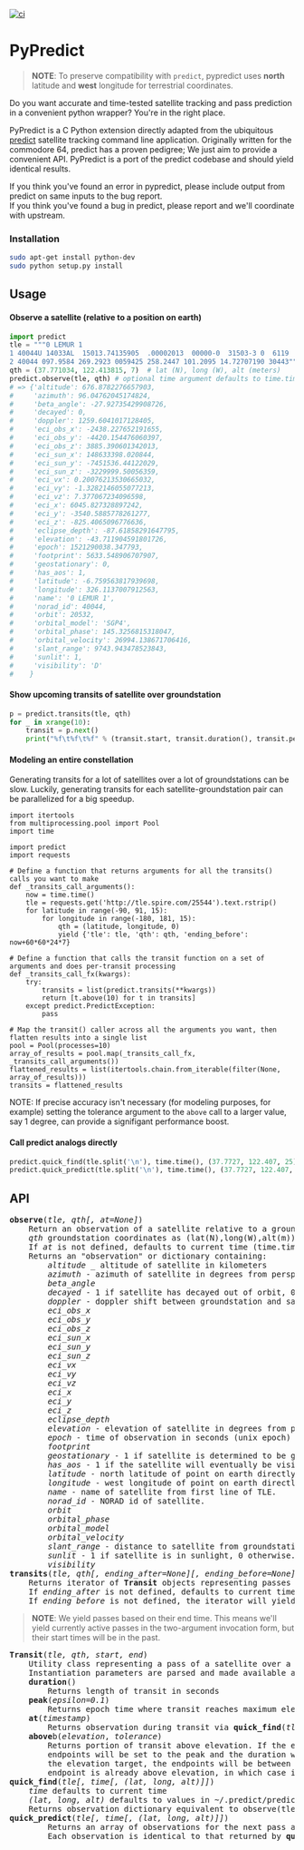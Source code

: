 [![ci](https://github.com/nsat/pypredict/actions/workflows/python-app.yml/badge.svg)](https://github.com/nsat/pypredict/actions/workflows/python-app.yml)

PyPredict
=======

><b>NOTE</b>: To preserve compatibility with `predict`, pypredict uses __north__ latitude and __west__ longitude for terrestrial coordinates.

Do you want accurate and time-tested satellite tracking and pass prediction in a convenient python wrapper?
You're in the right place.

PyPredict is a C Python extension directly adapted from the ubiquitous [predict](http://www.qsl.net/kd2bd/predict.html) satellite tracking command line application.
Originally written for the commodore 64, predict has a proven pedigree; We just aim to provide a convenient API.
PyPredict is a port of the predict codebase and should yield identical results.

If you think you've found an error in pypredict, please include output from predict on same inputs to the bug report.  
If you think you've found a bug in predict, please report and we'll coordinate with upstream.

### Installation

```bash
sudo apt-get install python-dev
sudo python setup.py install
```

## Usage

#### Observe a satellite (relative to a position on earth)

```python
import predict
tle = """0 LEMUR 1
1 40044U 14033AL  15013.74135905  .00002013  00000-0  31503-3 0  6119
2 40044 097.9584 269.2923 0059425 258.2447 101.2095 14.72707190 30443"""
qth = (37.771034, 122.413815, 7)  # lat (N), long (W), alt (meters)
predict.observe(tle, qth) # optional time argument defaults to time.time()
# => {'altitude': 676.8782276657903,
#     'azimuth': 96.04762045174824,
#     'beta_angle': -27.92735429908726,
#     'decayed': 0,
#     'doppler': 1259.6041017128405,
#     'eci_obs_x': -2438.227652191655,
#     'eci_obs_y': -4420.154476060397,
#     'eci_obs_z': 3885.390601342013,
#     'eci_sun_x': 148633398.020844,
#     'eci_sun_y': -7451536.44122029,
#     'eci_sun_z': -3229999.50056359,
#     'eci_vx': 0.20076213530665032,
#     'eci_vy': -1.3282146055077213,
#     'eci_vz': 7.377067234096598,
#     'eci_x': 6045.827328897242,
#     'eci_y': -3540.5885778261277,
#     'eci_z': -825.4065096776636,
#     'eclipse_depth': -87.61858291647795,
#     'elevation': -43.711904591801726,
#     'epoch': 1521290038.347793,
#     'footprint': 5633.548906707907,
#     'geostationary': 0,
#     'has_aos': 1,
#     'latitude': -6.759563817939698,
#     'longitude': 326.1137007912563,
#     'name': '0 LEMUR 1',
#     'norad_id': 40044,
#     'orbit': 20532,
#     'orbital_model': 'SGP4',
#     'orbital_phase': 145.3256815318047,
#     'orbital_velocity': 26994.138671706416,
#     'slant_range': 9743.943478523843,
#     'sunlit': 1,
#     'visibility': 'D'
#    }
```

#### Show upcoming transits of satellite over groundstation

```python
p = predict.transits(tle, qth)
for _ in xrange(10):
	transit = p.next()
	print("%f\t%f\t%f" % (transit.start, transit.duration(), transit.peak()['elevation']))
```

#### Modeling an entire constellation

Generating transits for a lot of satellites over a lot of groundstations can be slow.
Luckily, generating transits for each satellite-groundstation pair can be parallelized for a big speedup.

```
import itertools
from multiprocessing.pool import Pool
import time

import predict
import requests

# Define a function that returns arguments for all the transits() calls you want to make
def _transits_call_arguments():
    now = time.time()
    tle = requests.get('http://tle.spire.com/25544').text.rstrip()
    for latitude in range(-90, 91, 15):
        for longitude in range(-180, 181, 15):
            qth = (latitude, longitude, 0)
            yield {'tle': tle, 'qth': qth, 'ending_before': now+60*60*24*7}

# Define a function that calls the transit function on a set of arguments and does per-transit processing
def _transits_call_fx(kwargs):
    try:
        transits = list(predict.transits(**kwargs))
        return [t.above(10) for t in transits]
    except predict.PredictException:
        pass

# Map the transit() caller across all the arguments you want, then flatten results into a single list
pool = Pool(processes=10)
array_of_results = pool.map(_transits_call_fx, _transits_call_arguments())
flattened_results = list(itertools.chain.from_iterable(filter(None, array_of_results)))
transits = flattened_results
```

NOTE: If precise accuracy isn't necessary (for modeling purposes, for example) setting the tolerance argument
      to the `above` call to a larger value, say 1 degree, can provide a signifigant performance boost.

#### Call predict analogs directly

```python
predict.quick_find(tle.split('\n'), time.time(), (37.7727, 122.407, 25))
predict.quick_predict(tle.split('\n'), time.time(), (37.7727, 122.407, 25))
```

## API
<pre>
<b>observe</b>(<i>tle, qth[, at=None]</i>)  
    Return an observation of a satellite relative to a groundstation.
    <i>qth</i> groundstation coordinates as (lat(N),long(W),alt(m))
    If <i>at</i> is not defined, defaults to current time (time.time())
    Returns an "observation" or dictionary containing:  
        <i>altitude</i> _ altitude of satellite in kilometers
        <i>azimuth</i> - azimuth of satellite in degrees from perspective of groundstation.
        <i>beta_angle</i>
        <i>decayed</i> - 1 if satellite has decayed out of orbit, 0 otherwise.
        <i>doppler</i> - doppler shift between groundstation and satellite.
        <i>eci_obs_x</i>
        <i>eci_obs_y</i>
        <i>eci_obs_z</i>
        <i>eci_sun_x</i>
        <i>eci_sun_y</i>
        <i>eci_sun_z</i>
        <i>eci_vx</i>
        <i>eci_vy</i>
        <i>eci_vz</i>
        <i>eci_x</i>
        <i>eci_y</i>
        <i>eci_z</i>
        <i>eclipse_depth</i>
        <i>elevation</i> - elevation of satellite in degrees from perspective of groundstation.
        <i>epoch</i> - time of observation in seconds (unix epoch)
        <i>footprint</i>
        <i>geostationary</i> - 1 if satellite is determined to be geostationary, 0 otherwise.
        <i>has_aos</i> - 1 if the satellite will eventually be visible from the groundstation
        <i>latitude</i> - north latitude of point on earth directly under satellite.
        <i>longitude</i> - west longitude of point on earth directly under satellite.
        <i>name</i> - name of satellite from first line of TLE.
        <i>norad_id</i> - NORAD id of satellite.
        <i>orbit</i>
        <i>orbital_phase</i>
        <i>orbital_model</i>
        <i>orbital_velocity</i>
        <i>slant_range</i> - distance to satellite from groundstation in meters.
        <i>sunlit</i> - 1 if satellite is in sunlight, 0 otherwise.
        <i>visibility</i>
<b>transits</b>(<i>tle, qth[, ending_after=None][, ending_before=None]</i>)  
    Returns iterator of <b>Transit</b> objects representing passes of tle over qth.  
    If <i>ending_after</i> is not defined, defaults to current time  
    If <i>ending_before</i> is not defined, the iterator will yield until calculation failure.
</pre>
><b>NOTE</b>: We yield passes based on their end time.  This means we'll yield currently active passes in the two-argument invocation form, but their start times will be in the past.

<pre>
<b>Transit</b>(<i>tle, qth, start, end</i>)  
    Utility class representing a pass of a satellite over a groundstation.
    Instantiation parameters are parsed and made available as fields.
    <b>duration</b>()  
        Returns length of transit in seconds
    <b>peak</b>(<i>epsilon=0.1</i>)  
        Returns epoch time where transit reaches maximum elevation (within ~<i>epsilon</i>)
    <b>at</b>(<i>timestamp</i>)  
        Returns observation during transit via <b>quick_find</b>(<i>tle, timestamp, qth</i>)
    <b>above</b>b(<i>elevation</i>, <i>tolerance</i>)
        Returns portion of transit above elevation. If the entire transit is below the target elevation, both
        endpoints will be set to the peak and the duration will be zero. If a portion of the transit is above
        the elevation target, the endpoints will be between elevation and elevation + tolerance (unless
        endpoint is already above elevation, in which case it will be unchanged)
<b>quick_find</b>(<i>tle[, time[, (lat, long, alt)]]</i>)  
    <i>time</i> defaults to current time   
    <i>(lat, long, alt)</i> defaults to values in ~/.predict/predict.qth  
    Returns observation dictionary equivalent to observe(tle, time, (lat, long, alt))
<b>quick_predict</b>(<i>tle[, time[, (lat, long, alt)]]</i>)  
        Returns an array of observations for the next pass as calculated by predict.
        Each observation is identical to that returned by <b>quick_find</b>.
</pre>
